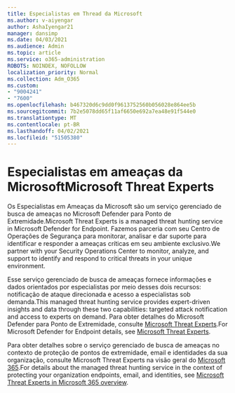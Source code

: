 ```yaml
---
title: Especialistas em Thread da Microsoft
ms.author: v-aiyengar
author: AshaIyengar21
manager: dansimp
ms.date: 04/03/2021
ms.audience: Admin
ms.topic: article
ms.service: o365-administration
ROBOTS: NOINDEX, NOFOLLOW
localization_priority: Normal
ms.collection: Adm_O365
ms.custom:
- "9004241"
- "7600"
ms.openlocfilehash: b467320d6c9dd0f9613752560b056028e864ee5b
ms.sourcegitcommit: 7b2e5078dd65f11af6650e692a7ea48e91f544e0
ms.translationtype: MT
ms.contentlocale: pt-BR
ms.lasthandoff: 04/02/2021
ms.locfileid: "51505380"
---
```

# <a name="microsoft-threat-experts"></a><span data-ttu-id="ae36d-102">Especialistas em ameaças da Microsoft</span><span class="sxs-lookup"><span data-stu-id="ae36d-102">Microsoft Threat Experts</span></span>

<span data-ttu-id="ae36d-103">Os Especialistas em Ameaças da Microsoft são um serviço gerenciado de busca de ameaças no Microsoft Defender para Ponto de Extremidade.</span><span class="sxs-lookup"><span data-stu-id="ae36d-103">Microsoft Threat Experts is a managed threat hunting service in Microsoft Defender for Endpoint.</span></span>  <span data-ttu-id="ae36d-104">Fazemos parceria com seu Centro de Operações de Segurança para monitorar, analisar e dar suporte para identificar e responder a ameaças críticas em seu ambiente exclusivo.</span><span class="sxs-lookup"><span data-stu-id="ae36d-104">We partner with your Security Operations Center to monitor, analyze, and support to identify and respond to critical threats in your unique environment.</span></span>

<span data-ttu-id="ae36d-105">Esse serviço gerenciado de busca de ameaças fornece informações e dados orientados por especialistas por meio desses dois recursos: notificação de ataque direcionada e acesso a especialistas sob demanda.</span><span class="sxs-lookup"><span data-stu-id="ae36d-105">This managed threat hunting service provides expert-driven insights and data through these two capabilities: targeted attack notification and access to experts on demand.</span></span> <span data-ttu-id="ae36d-106">Para obter detalhes do Microsoft Defender para Ponto de Extremidade, consulte [Microsoft Threat Experts]( https://docs.microsoft.com/microsoft-365/security/defender-endpoint/microsoft-threat-experts).</span><span class="sxs-lookup"><span data-stu-id="ae36d-106">For Microsoft Defender for Endpoint details, see [Microsoft Threat Experts]( https://docs.microsoft.com/microsoft-365/security/defender-endpoint/microsoft-threat-experts).</span></span>

<span data-ttu-id="ae36d-107">Para obter detalhes sobre o serviço gerenciado de busca de ameaças no contexto de proteção de pontos de extremidade, email e identidades da sua organização, consulte Microsoft Threat Experts na visão geral do [Microsoft 365](https://docs.microsoft.com/microsoft-365/security/mtp/microsoft-threat-experts?view=o365-worldwide).</span><span class="sxs-lookup"><span data-stu-id="ae36d-107">For details about the managed threat hunting service in the context of protecting your organization endpoints, email, and identities, see [Microsoft Threat Experts in Microsoft 365 overview](https://docs.microsoft.com/microsoft-365/security/mtp/microsoft-threat-experts?view=o365-worldwide).</span></span>
